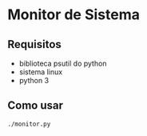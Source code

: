 # Monitor de Sistema

## Requisitos

- biblioteca psutil do python
- sistema linux
- python 3

## Como usar

`./monitor.py`
